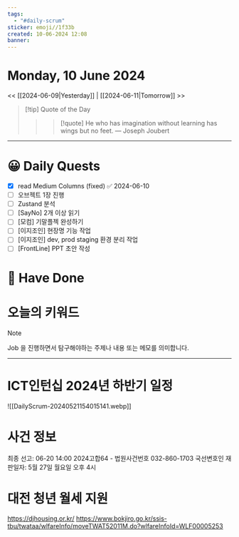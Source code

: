 ```yaml
---
tags:
  - "#daily-scrum"
sticker: emoji//1f33b
created: 10-06-2024 12:08
banner:
---
```

# Monday, 10 June 2024
<< [[2024-06-09|Yesterday]] | [[2024-06-11|Tomorrow]] >>

> [!tip] Quote of the Day  
> > > [!quote] He who has imagination without learning has wings but no feet.
> — Joseph Joubert

---

#  😀 Daily Quests
- [x] read Medium Columns (fixed) ✅ 2024-06-10
- [ ] 오브젝트 1장 진행
- [ ] Zustand 분석
- [ ] [SayNo] 2개 이상 읽기
- [ ] [모컴] 기말플젝 완성하기
- [ ] [이지조인] 현장명 기능 작업
- [ ] [이지조인] dev, prod staging 환경 분리 작업
- [ ] [FrontLine] PPT 초안 작성

# 🙂 Have Done



# 오늘의 키워드

> [!NOTE]
> Job 을 진행하면서 탐구해야하는 주제나 내용 또는 메모를 의미합니다.


---
# ICT인턴십 2024년 하반기 일정
![[DailyScrum-20240521154015141.webp]]

# 사건 정보
최종 선고: 06-20 14:00
2024고합64 - 법원사건번호
032-860-1703
국선변호인
재판일자: 5월 27일 월요일 오후 4시

# 대전 청년 월세 지원
https://djhousing.or.kr/
https://www.bokjiro.go.kr/ssis-tbu/twataa/wlfareInfo/moveTWAT52011M.do?wlfareInfoId=WLF00005253